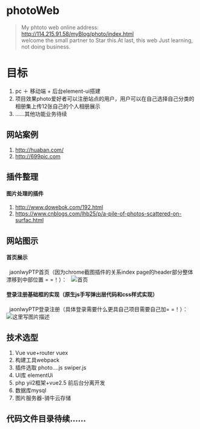 # photoWeb
> My phtoto web online address: http://114.215.91.58/myBlog/photo/index.html  
welcome the small partner to Star this.At last, this web Just learning, not doing business.
# 目标
 1. pc ＋ 移动端 + 后台element-ui搭建
 2. 项目效果photo爱好者可以注册站点的用户，用户可以在自己选择自己分类的相册集上传12张自己的个人相册展示
 3. ......其他功能业务待续
## 网站案例
 1. http://huaban.com/
 2. http://699pic.com


## 插件整理
 #### 图片处理的插件
  1. http://www.dowebok.com/192.html 
  2. https://www.cnblogs.com/lhb25/p/a-pile-of-photos-scattered-on-surfac.html
## 网站图示
#### 首页展示
   jaonlwyPTP首页（因为chrome截图插件的关系index page的header部分整体漂移到中部位置 = =！）： 
   ![首页](http://114.215.91.58/Blog//static/userImages/20180426/1524713957268002903.jpg "ptp")
   
#### 登录注册基础框的实现（原生js手写弹出层代码和css样式实现）
   jaonlwyPTP登录注册（具体登录需要什么更具自己项目需要自己加= =！）： 
   ![这里写图片描述](http://114.215.91.58/Blog//static/userImages/20180427/1524821042034088102.jpg)
 
## 技术选型
 1. Vue vue+router vuex 
 2. 构建工具webpack
 3. 插件选取 photo....js swiper.js 
 4. UI库 elementUi 
 5. php yii2框架+vue2.5 前后台分离开发
 6. 数据库mysql 
 7. 图片服务器-骑牛云存储
 
## 代码文件目录待续......

